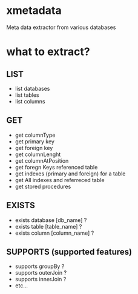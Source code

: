 # xmetadata
Meta data extractor from various databases

# what to extract?

## LIST
  * list databases
  * list tables
  * list columns

## GET
  * get columnType
  * get primary key
  * get foreign key
  * get columnLenght
  * get columnAtPosition
  * get foregn Keys referenced table
  * get indexes (primary and foreign) for a table
  * get All indexes and referreced table
  * get stored procedures

## EXISTS
  * exists database [db_name] ?
  * exists table [table_name] ?
  * exists column [column_name] ?

## SUPPORTS (supported features)
  * supports groupBy ?
  * supports outerJoin ?
  * supports innerJoin ?
  * etc...

